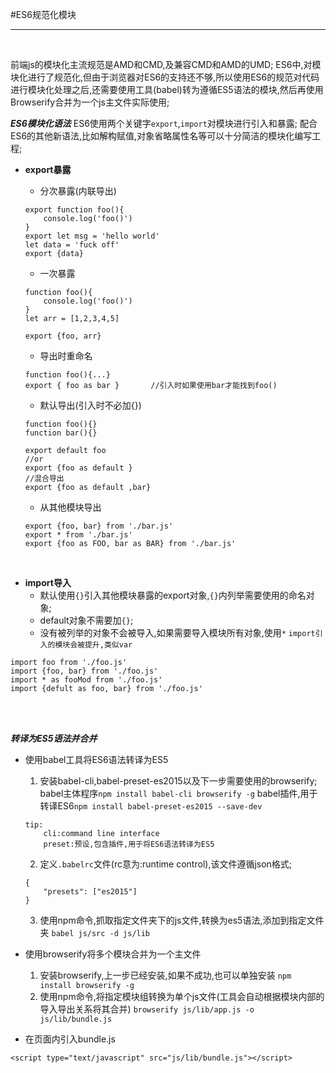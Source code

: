 #ES6规范化模块
<br><hr><br>

前端js的模块化主流规范是AMD和CMD,及兼容CMD和AMD的UMD;
ES6中,对模块化进行了规范化,但由于浏览器对ES6的支持还不够,所以使用ES6的规范对代码进行模块化处理之后,还需要使用工具(babel)转为遵循ES5语法的模块,然后再使用Browserify合并为一个js主文件实际使用;

***ES6模块化语法***
ES6使用两个关键字`export`,`import`对模块进行引入和暴露;
配合ES6的其他新语法,比如解构赋值,对象省略属性名等可以十分简洁的模块化编写工程;

- **export暴露**
	- 分次暴露(内联导出)
	```
	export function foo(){
		console.log('foo()')
	}
	export let msg = 'hello world'
	let data = 'fuck off'
	export {data}
	```	
	
	- 一次暴露
	```
	function foo(){
		console.log('foo()')
	}
	let arr = [1,2,3,4,5]
	
	export {foo, arr}
	```

	- 导出时重命名
	```
	function foo(){...}
	export { foo as bar }		//引入时如果使用bar才能找到foo()
	```

	- 默认导出(引入时不必加{})	
	```
	function foo(){}
	function bar(){}
	
	export default foo
	//or
	export {foo as default }
	//混合导出
	export {foo as default ,bar}
	```

	- 从其他模块导出
	```
	export {foo, bar} from './bar.js'
	export * from './bar.js'
	export {foo as FOO, bar as BAR} from './bar.js'
	```
<br>

- **import导入**
	- 默认使用`{}`引入其他模块暴露的export对象,`{}`内列举需要使用的命名对象;
	- default对象不需要加`{}`;
	- 没有被列举的对象不会被导入,如果需要导入模块所有对象,使用`*`
	`import引入的模块会被提升,类似var`
```
import foo from './foo.js'
import {foo, bar} from './foo.js'
import * as fooMod from './foo.js'  
import {defult as foo, bar} from './foo.js'
```

<br><br>

***转译为ES5语法并合并***
- 使用babel工具将ES6语法转译为ES5
	1. 安装babel-cli,babel-preset-es2015以及下一步需要使用的browserify;
	babel主体程序`npm install babel-cli browserify -g`
	babel插件,用于转译ES6`npm install babel-preset-es2015 --save-dev`
	```
	tip:
		cli:command line interface
		preset:预设,包含插件,用于将ES6语法转译为ES5
	```
	2. 定义`.babelrc`文件(rc意为:runtime control),该文件遵循json格式;
	```
	{
		"presets": ["es2015"]
	}
	```
	3. 使用npm命令,抓取指定文件夹下的js文件,转换为es5语法,添加到指定文件夹
	`babel js/src -d js/lib`

- 使用browserify将多个模块合并为一个主文件
	1. 安装browserify,上一步已经安装,如果不成功,也可以单独安装
	`npm install browserify -g`
	2. 使用npm命令,将指定模块组转换为单个js文件(工具会自动根据模块内部的导入导出关系将其合并)
	`browserify js/lib/app.js -o js/lib/bundle.js`

- 在页面内引入bundle.js
```
<script type="text/javascript" src="js/lib/bundle.js"></script>
```




















<br><br><br>